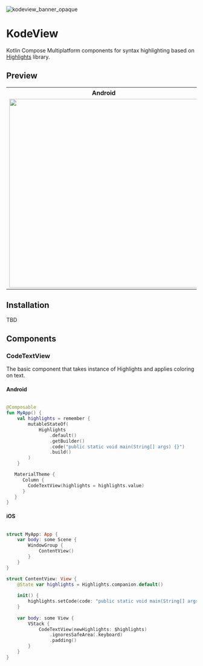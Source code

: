 ![kodeview_banner_opaque](https://github.com/SnipMeDev/KodeView/assets/8405055/59c6a2af-1b32-4a02-998f-ecae2296363a)

# KodeView

Kotlin Compose Multiplatform components for syntax highlighting based on
[Highlights](https://github.com/SnipMeDev/Highlights/blob/main/CHANGELOG.md) library.

## Preview

<table>
  <tr>
    <th>Android</th>
    <th>iOS</th>
  </tr>
  <tr>
    <td>
      <img src="https://github.com/SnipMeDev/KodeView/assets/8405055/a051e91f-b726-4050-b3bd-0c0fb9afb4b5" width="500">
    </td>
    <td>
      <img src="https://github.com/SnipMeDev/KodeView/assets/8405055/853afa56-c02a-47de-b0e4-85e6d45fe2e8" width="400">
    </td>
  </tr>
</table>

## Installation
TBD

## Components

### CodeTextView
The basic component that takes instance of Highlights and applies coloring on text.

#### Android

```kotlin

@Composable
fun MyApp() {
    val highlights = remember {
        mutableStateOf(
            Highlights
                .default()
                .getBuilder()
                .code("public static void main(String[] args) {}")
                .build()
        )
    }

   MaterialTheme {
      Column {
        CodeTextView(highlights = highlights.value)
      }
   }
}

```

#### iOS

```swift

struct MyApp: App {
    var body: some Scene {
        WindowGroup {
            ContentView()
        }
    }
}

struct ContentView: View {
    @State var highlights = Highlights.companion.default()
    
    init() {
        highlights.setCode(code: "public static void main(String[] args) {}")
    }
    
    var body: some View {
        VStack {
            CodeTextView(newHighlights: $highlights)
                .ignoresSafeArea(.keyboard)
                .padding()
        }
    }
}

```
